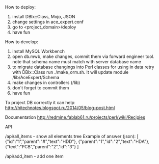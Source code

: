 How to deploy:
1) install DBIx::Class, Mojo, JSON
2) change settings in ace_expert.conf
3) go to <project_domain>/deploy
4) have fun

How to develop:
1) install MySQL Workbench
2) open db.mwb, make changes, commit them via forward engineer tool.
note that schema name must match with server database name
3) to migrate database changings into Perl classes for using in data retry with DBIx::Class
run ./make_orm.sh. It will update module /lib/AceExpert/Schema
4) make changes in controllers (/lib)
5) don't forget to commit them
6) have fun

To project DB correctly it can help:
http://hitechnotes.blogspot.ru/2014/05/blog-post.html


Documentation
http://redmine.fablab61.ru/projects/perl/wiki/Recipies


API

/api/all_items - show all elements tree
Example of answer (json): 
[
{"id":"1","parent":"#","text":"HDD"},
{"parent":"1","id":"2","text":"HDA"},
{"text":"PCB","parent":"2","id":"3"}
]

/api/add_item - add one item
